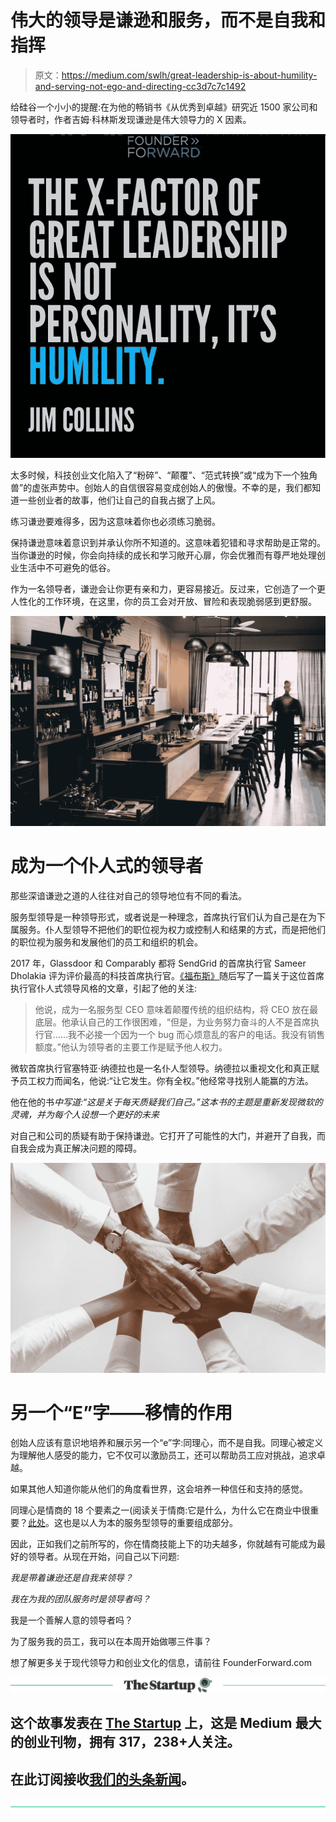 # 伟大的领导是谦逊和服务，而不是自我和指挥

> 原文：<https://medium.com/swlh/great-leadership-is-about-humility-and-serving-not-ego-and-directing-cc3d7c7c1492>

给硅谷一个小小的提醒:在为他的畅销书《从优秀到卓越》研究近 1500 家公司和领导者时，作者吉姆·科林斯发现谦逊是伟大领导力的 X 因素。

![](img/632a16535fcd1bad5e2a5a0da5f877af.png)

太多时候，科技创业文化陷入了“粉碎”、“颠覆”、“范式转换”或“成为下一个独角兽”的虚张声势中。创始人的自信很容易变成创始人的傲慢。不幸的是，我们都知道一些创业者的故事，他们让自己的自我占据了上风。

练习谦逊要难得多，因为这意味着你也必须练习脆弱。

保持谦逊意味着意识到并承认你所不知道的。这意味着犯错和寻求帮助是正常的。当你谦逊的时候，你会向持续的成长和学习敞开心扉，你会优雅而有尊严地处理创业生活中不可避免的低谷。

作为一名领导者，谦逊会让你更有亲和力，更容易接近。反过来，它创造了一个更人性化的工作环境，在这里，你的员工会对开放、冒险和表现脆弱感到更舒服。

![](img/2b7116d08ae7d58b19c38c490f6d4ab3.png)

# 成为一个仆人式的领导者

那些深谙谦逊之道的人往往对自己的领导地位有不同的看法。

服务型领导是一种领导形式，或者说是一种理念，首席执行官们认为自己是在为下属服务。仆人型领导不把他们的职位视为权力或控制人和结果的方式，而是把他们的职位视为服务和发展他们的员工和组织的机会。

2017 年，Glassdoor 和 Comparably 都将 SendGrid 的首席执行官 Sameer Dholakia 评为评价最高的科技首席执行官。[《福布斯》](https://www.forbes.com/sites/jeffkauflin/2017/08/10/the-unusual-management-style-of-one-of-the-most-highly-rated-ceos-in-tech/#c922a94715b8)随后写了一篇关于这位首席执行官仆人式领导风格的文章，引起了他的关注:

> 他说，成为一名服务型 CEO 意味着颠覆传统的组织结构，将 CEO 放在最底层。他承认自己的工作很困难，“但是，为业务努力奋斗的人不是首席执行官……我不必接一个因为一个 bug 而心烦意乱的客户的电话。我没有销售额度。”他认为领导者的主要工作是赋予他人权力。

微软首席执行官塞特亚·纳德拉也是一名仆人型领导。纳德拉以重视文化和真正赋予员工权力而闻名，他说:“让它发生。你有全权。”他经常寻找别人能赢的方法。

他在他的书*中写道:“这是关于每天质疑我们自己。”这本书的主题是重新发现微软的灵魂，并为每个人设想一个更好的未来*

对自己和公司的质疑有助于保持谦逊。它打开了可能性的大门，并避开了自我，而自我会成为真正解决问题的障碍。

![](img/b975d0546cd5d0845f272a813fd0b821.png)

# 另一个“E”字——移情的作用

创始人应该有意识地培养和展示另一个“e”字:同理心，而不是自我。同理心被定义为理解他人感受的能力，它不仅可以激励员工，还可以帮助员工应对挑战，追求卓越。

如果其他人知道你能从他们的角度看世界，这会培养一种信任和支持的感觉。

同理心是情商的 18 个要素之一(阅读关于情商:它是什么，为什么它在商业中很重要？[此处](http://founderforward.com/blog-view/2018/3/5/eq-iq-yes-founders-you-should-sweat-the-soft-skills)。这也是以人为本的服务型领导的重要组成部分。

因此，正如我们之前所写的，你在情商技能上下的功夫越多，你就越有可能成为最好的领导者。从现在开始，问自己以下问题:

*我是带着谦逊还是自我来领导？*

*我在为我的团队服务时是领导者吗？*

我是一个善解人意的领导者吗？

为了服务我的员工，我可以在本周开始做哪三件事？

想了解更多关于现代领导力和创业文化的信息，请前往 FounderForward.com

[![](img/308a8d84fb9b2fab43d66c117fcc4bb4.png)](https://medium.com/swlh)

## 这个故事发表在 [The Startup](https://medium.com/swlh) 上，这是 Medium 最大的创业刊物，拥有 317，238+人关注。

## 在此订阅接收[我们的头条新闻](http://growthsupply.com/the-startup-newsletter/)。

[![](img/b0164736ea17a63403e660de5dedf91a.png)](https://medium.com/swlh)